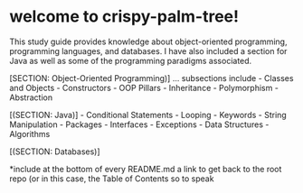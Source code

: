 # welcome to crispy-palm-tree!

This study guide provides knowledge about object-oriented programming, programming languages, and databases. I have also included a section for Java as well as some of the programming paradigms associated.

[SECTION: Object-Oriented Programming)]
... subsections include
        - Classes and Objects
        - Constructors
        - OOP Pillars
            - Inheritance
            - Polymorphism
            - Abstraction

[(SECTION: Java)]
    - Conditional Statements
    - Looping
    - Keywords
    - String Manipulation
    - Packages
    - Interfaces
    - Exceptions
    - Data Structures
    - Algorithms

[(SECTION: Databases)]







*include at the bottom of every README.md a link to get back to the root repo (or in this case, the Table of Contents so to speak
